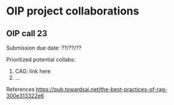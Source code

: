 
# OIP project collaborations

## OIP call 23

Submission due date: ??/??/??

Prioritized potential collabs:
1. CAG: link here
2. ...


References
https://pub.towardsai.net/the-best-practices-of-rag-300e313322e6
